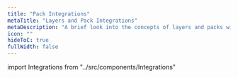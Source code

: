```yaml
---
title: "Pack Integrations"
metaTitle: "Layers and Pack Integrations"
metaDescription: "A brief look into the concepts of layers and packs within Spectro Cloud. Also lists the available integrations."
icon: ""
hideToC: true
fullWidth: false
---
```


import Integrations from "../src/components/Integrations"

<Integrations />
